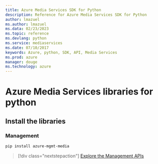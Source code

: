 ```yaml
---
title: Azure Media Services SDK for Python
description: Reference for Azure Media Services SDK for Python
author: lmazuel
ms.author: lmazuel
ms.data: 02/23/2023
ms.topic: reference
ms.devlang: python
ms.service: mediaservices
ms.date: 07/10/2017
keywords: Azure, python, SDK, API, Media Services
ms.prod: azure
manager: douge
ms.technology: azure
---
```

# Azure Media Services libraries for python

## Install the libraries


### Management

```bash
pip install azure-mgmt-media
```
> [!div class="nextstepaction"]
> [Explore the Management APIs](/python/api/overview/azure/mediaservices/management)
